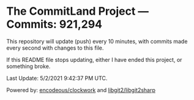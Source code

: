 # The CommitLand Project — Commits: 921,294

This repository will update (push) every 10 minutes, with commits made every second with changes to this file.

If this README file stops updating, either I have ended this project, or something broke.

Last Update: 5/2/2021 9:42:37 PM UTC.

Powered by: [encodeous/clockwork](https://github.com/encodeous/clockwork) and [libgit2/libgit2sharp](https://github.com/libgit2/libgit2sharp)